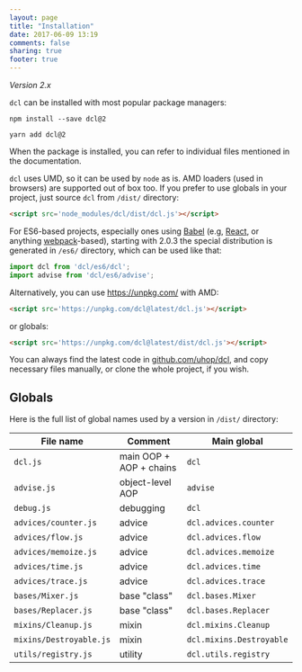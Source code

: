 ```yaml
---
layout: page
title: "Installation"
date: 2017-06-09 13:19
comments: false
sharing: true
footer: true
---
```


*Version 2.x*

`dcl` can be installed with most popular package managers:

```
npm install --save dcl@2
```

```
yarn add dcl@2
```

When the package is installed, you can refer to individual files mentioned in the documentation.

`dcl` uses UMD, so it can be used by `node` as is. AMD loaders (used in browsers) are supported out of box too. If you prefer to use globals in your project, just source `dcl` from `/dist/` directory:

```html
<script src='node_modules/dcl/dist/dcl.js'></script>
```

For ES6-based projects, especially ones using [Babel](https://babeljs.io/) (e.g, [React](https://facebook.github.io/react/), or anything [webpack](https://webpack.github.io/)-based), starting with 2.0.3 the special distribution is generated in `/es6/` directory, which can be used like that:

```js
import dcl from 'dcl/es6/dcl';
import advise from 'dcl/es6/advise';
```

Alternatively, you can use https://unpkg.com/ with AMD:

```html
<script src='https://unpkg.com/dcl@latest/dcl.js'></script>
```

or globals:

```html
<script src='https://unpkg.com/dcl@latest/dist/dcl.js'></script>
```

You can always find the latest code in [github.com/uhop/dcl](https://github.com/uhop/dcl), and copy necessary files manually, or clone the whole project, if you wish.

## Globals

Here is the full list of global names used by a version in `/dist/` directory:

<div class="table-begins"></div>

| File name               | Comment                 | Main global              |
|-------------------------|-------------------------|--------------------------|
| `dcl.js`                | main OOP + AOP + chains | `dcl`                    |
| `advise.js`             | object-level AOP        | `advise`                 |
| `debug.js`              | debugging               | `dcl`                    |
| `advices/counter.js`    | advice                  | `dcl.advices.counter`    |
| `advices/flow.js`       | advice                  | `dcl.advices.flow`       |
| `advices/memoize.js`    | advice                  | `dcl.advices.memoize`    |
| `advices/time.js`       | advice                  | `dcl.advices.time`       |
| `advices/trace.js`      | advice                  | `dcl.advices.trace`      |
| `bases/Mixer.js`        | base "class"            | `dcl.bases.Mixer`        |
| `bases/Replacer.js`     | base "class"            | `dcl.bases.Replacer`     |
| `mixins/Cleanup.js`     | mixin                   | `dcl.mixins.Cleanup`     |
| `mixins/Destroyable.js` | mixin                   | `dcl.mixins.Destroyable` |
| `utils/registry.js`     | utility                 | `dcl.utils.registry`     |
